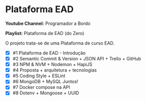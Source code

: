 # **Plataforma EAD**

**Youtube Channel:** Programador a Bordo

**Playlist:** Plataforma de EAD (do Zero)

O projeto trata-se de uma Plataforma de curso EAD.

- [x] #1 Plataforma de EAD - Introdução
- [x] #2 Semantic Commit & Version + JSON API + Trello + GitHub
- [x] #3 NPM & NVM + Nodemon + HapiJS
- [x] #4 Proposta + arquitetura + tecnologias
- [x] #5 Coding Style + ESLint
- [x] #6 MongoDB + MySQL Juntos!
- [x] #7 Docker compose na API
- [x] #8 Dotenv + Mongoose + UUID
